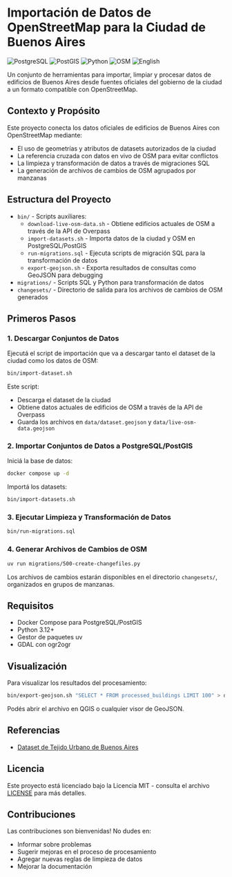 # Importación de Datos de OpenStreetMap para la Ciudad de Buenos Aires

![PostgreSQL](https://img.shields.io/badge/PostgreSQL-316192?style=flat-square&logo=postgresql&logoColor=white)
![PostGIS](https://img.shields.io/badge/PostGIS-4169E1?style=flat-square&logo=postgresql&logoColor=white)
![Python](https://img.shields.io/badge/Python-3776AB?style=flat-square&logo=python&logoColor=white)
![OSM](https://img.shields.io/badge/OpenStreetMap-7EBC6F?style=flat-square&logo=openstreetmap&logoColor=white)
![English](https://img.shields.io/badge/English-Original-blue?style=flat-square&link=README.md)

Un conjunto de herramientas para importar, limpiar y
procesar datos de edificios de Buenos Aires desde
fuentes oficiales del gobierno de la ciudad a un formato compatible con OpenStreetMap.

## Contexto y Propósito

Este proyecto conecta los datos oficiales de edificios de Buenos Aires
con OpenStreetMap mediante:

- El uso de geometrías y atributos de datasets autorizados de la ciudad
- La referencia cruzada con datos en vivo de OSM para evitar conflictos
- La limpieza y transformación de datos a través de migraciones SQL
- La generación de archivos de cambios de OSM agrupados por manzanas

## Estructura del Proyecto

- `bin/` - Scripts auxiliares:
  - `download-live-osm-data.sh` - Obtiene edificios actuales de OSM
  a través de la API de Overpass
  - `import-datasets.sh` - Importa datos de la ciudad y OSM en PostgreSQL/PostGIS
  - `run-migrations.sql` - Ejecuta scripts de migración SQL
  para la transformación de datos
  - `export-geojson.sh` - Exporta resultados de consultas como GeoJSON para debugging
- `migrations/` - Scripts SQL y Python para transformación de datos
- `changesets/` - Directorio de salida para los archivos de cambios de OSM generados

## Primeros Pasos

### 1. Descargar Conjuntos de Datos

Ejecutá el script de importación que va a descargar
tanto el dataset de la ciudad como los datos de OSM:

```sh
bin/import-dataset.sh
```

Este script:

- Descarga el dataset de la ciudad
- Obtiene datos actuales de edificios de OSM a través de la API de Overpass
- Guarda los archivos en `data/dataset.geojson` y `data/live-osm-data.geojson`

### 2. Importar Conjuntos de Datos a PostgreSQL/PostGIS

Iniciá la base de datos:

```sh
docker compose up -d
```

Importá los datasets:

```sh
bin/import-datasets.sh
```

### 3. Ejecutar Limpieza y Transformación de Datos

```sh
bin/run-migrations.sql
```

### 4. Generar Archivos de Cambios de OSM

```sh
uv run migrations/500-create-changefiles.py
```

Los archivos de cambios estarán disponibles en el directorio `changesets/`,
organizados en grupos de manzanas.

## Requisitos

- Docker Compose para PostgreSQL/PostGIS
- Python 3.12+
- Gestor de paquetes uv
- GDAL con ogr2ogr

## Visualización

Para visualizar los resultados del procesamiento:

```sh
bin/export-geojson.sh "SELECT * FROM processed_buildings LIMIT 100" > debug.geojson
```

Podés abrir el archivo en QGIS o cualquier visor de GeoJSON.

## Referencias

- [Dataset de Tejido Urbano de Buenos Aires](https://data.buenosaires.gob.ar/dataset/tejido-urbano)

## Licencia

Este proyecto está licenciado bajo la Licencia MIT -
consulta el archivo [LICENSE](LICENSE.md) para más detalles.

## Contribuciones

Las contribuciones son bienvenidas! No dudes en:

- Informar sobre problemas
- Sugerir mejoras en el proceso de procesamiento
- Agregar nuevas reglas de limpieza de datos
- Mejorar la documentación
